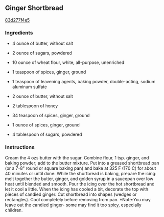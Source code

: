 ## Ginger Shortbread

[83d277f4e5](http://www.food.com/recipe/ginger-shortbread-17632)

### Ingredients

 - 4 ounce of butter, without salt

 - 2 ounce of sugars, powdered

 - 10 ounce of wheat flour, white, all-purpose, unenriched

 - 1 teaspoon of spices, ginger, ground

 - 1 teaspoon of leavening agents, baking powder, double-acting, sodium aluminum sulfate

 - 2 ounce of butter, without salt

 - 2 tablespoon of honey

 - 34 teaspoon of spices, ginger, ground

 - 1 ounce of spices, ginger, ground

 - 4 tablespoon of sugars, powdered

### Instructions

Cream the 4 ozs butter with the sugar. Combine flour, 1 tsp. ginger, and baking powder; add to the butter mixture. Put into a greased shortbread pan (or a 7-8" round or square baking pan) and bake at 325 F (170 C) for about 40 minutes or until done. While the shortbread is baking, prepare the icing: melt together the butter, ginger, and golden syrup in a saucepan over low heat until blended and smooth. Pour the icing over the hot shortbread and let it cool a little. When the icing has cooled a bit, decorate the top with pieces of candied ginger. Cut shortbread into shapes (wedges or rectangles). Cool completely before removing from pan. *Note:You may leave out the candied ginger- some may find it too spicy, especially children.
